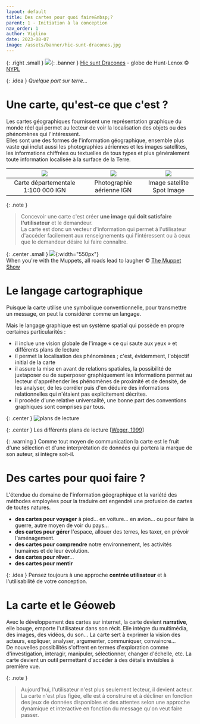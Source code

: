 ```yaml
---
layout: default
title: Des cartes pour quoi faire&nbsp;?
parent: 1 - Initiation à la conception
nav_order: 1
author: Viglino
date: 2023-08-07
image: /assets/banner/hic-sunt-dracones.jpg
---
```

{: .right .small }
![](/Macarte-MI/assets/banner/hic-sunt-dracones.jpg){: .banner }
[Hic sunt Dracones](https://fr.wikipedia.org/wiki/Hic_sunt_dracones) - globe de Hunt-Lenox &copy; [NYPL](https://commons.wikimedia.org/wiki/File:Lenox_Globe_Asia.png)

{: .idea }
*Quelque part sur terre...*

# Une carte, qu'est-ce que c'est ?

Les cartes géographiques fournissent une représentation graphique du monde réel qui permet au lecteur de voir la localisation des objets ou des phénomènes qui l'intéressent.  
Elles sont une des formes de l'information géographique, ensemble plus vaste qui inclut aussi les photographies aériennes et les images satellites, les informations chiffrées ou textuelles de tous types et plus généralement toute information localisée à la surface de la Terre.  

| ![](/Macarte-MI/assets/img/ch1.1a.gif) | ![](/Macarte-MI/assets/img/ch1.1b.gif) | ![](/Macarte-MI/assets/img/ch1.1c.gif) |
|:-------------:|:------------------:|:------:|
| Carte départementale 1:100 000 IGN | Photographie aérienne IGN | Image satellite Spot Image |

{: .note }
> Concevoir une carte c'est créer **une image qui doit satisfaire l'utilisateur** et le demandeur.  
> La carte est donc un vecteur d'information qui permet à l'utilisateur d'accéder facilement aux renseignements qui l'intéressent ou à ceux que le demandeur désire lui faire connaître.

{: .center .small }
![](/Macarte-MI/assets/img/ch1.1-kermit.jpg){:width="550px"}   
When you're with the Muppets, all roads lead to laugher &copy; [The Muppet Show](https://muppets.disney.com/)

# Le langage cartographique

Puisque la carte utilise une symbolique conventionnelle, pour transmettre un message, on peut la considérer comme un langage.

Mais le langage graphique est un système spatial qui possède en propre certaines particularités :
* il inclue une vision globale de l'image « ce qui saute aux yeux » et différents plans de lecture
* il permet la localisation des phénomènes ; c'est, évidemment, l'objectif initial de la carte
* il assure la mise en avant de relations spatiales, la possibilité de juxtaposer ou de superposer graphiquement les informations permet au lecteur d'appréhender les phénomènes de proximité et de densité, de les analyser, de les corréler puis d'en déduire des informations relationnelles qui n'étaient pas explicitement décrites.
* il procède d'une relative universalité, une bonne part des conventions graphiques sont comprises par tous.

{: .center }
![plans de lecture](/Macarte-MI/assets/img/ch1.1.2.png)

{: .center }
Les différents plans de lecture [[Weger, 1999](/Macarte-MI/annexes/biblio#weger-1999)]

{: .warning }
Comme tout moyen de communication la carte est le fruit d'une sélection et d'une interprétation de données qui portera la marque de son auteur, si intègre soit-il.

# Des cartes pour quoi faire ?

L'étendue du domaine de l'information géographique et la variété des méthodes employées pour la traduire ont engendré une profusion de cartes de toutes natures.

* **des cartes pour voyager** à pied... en voiture... en avion... ou pour faire la guerre, autre moyen de voir du pays...
* **des cartes pour gérer** l'espace, allouer des terres, les taxer, en prévoir l'aménagement.
* **des cartes pour comprendre** notre environnement, les activités humaines et de leur évolution.
* **des cartes pour rêver**...
* **des cartes pour mentir**

{: .idea }
Pensez toujours à une approche **centrée utilisateur** et à l'utilisabilité de votre conception.

# La carte et le Géoweb

Avec le développement des cartes sur internet, la carte devient **narrative**, elle bouge, emporte l'utilisateur dans son récit. Elle intègre du multimédia, des images, des vidéos, du son... La carte sert à exprimer la vision des acteurs, expliquer, analyser, argumenter, communiquer, convaincre...  
De nouvelles possibilités s'offrent en termes d'exploration comme d'investigation, interagir, manipuler, sélectionner, changer d'échelle, etc. La carte devient un outil permettant d'accéder à des détails invisibles à première vue.

{: .note }
> Aujourd'hui, l'utilisateur n'est plus seulement lecteur, il devient acteur. La carte n'est plus figée, elle est à construire et à décliner en fonction des jeux de données disponibles et des attentes selon une approche dynamique et interactive en fonction du message qu'on veut faire passer.  
